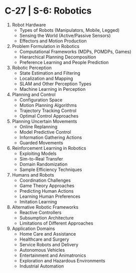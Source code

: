 # C-27 | S-6: Robotics

1. Robot Hardware
    - Types of Robots (Manipulators, Mobile, Legged)
    - Sensing the World (Active/Passive Sensors)
    - Effectors and Motion Production
2. Problem Formulation in Robotics
    - Computational Frameworks (MDPs, POMDPs, Games)
    - Hierarchical Planning Decomposition
    - Preference Learning and People Prediction
3. Robotic Perception
    - State Estimation and Filtering
    - Localization and Mapping
    - SLAM and Other Perception Types
    - Machine Learning in Perception
4. Planning and Control
    - Configuration Space
    - Motion Planning Algorithms
    - Trajectory Tracking Control
    - Optimal Control Approaches
5. Planning Uncertain Movements
    - Online Replanning
    - Model Predictive Control
    - Information Gathering Actions
    - Guarded Movements
6. Reinforcement Learning in Robotics
    - Exploiting Models
    - Sim-to-Real Transfer
    - Domain Randomization
    - Sample Efficiency Techniques
7. Humans and Robots
    - Coordination Challenges
    - Game Theory Approaches
    - Predicting Human Actions
    - Learning Human Preferences
    - Imitation Learning
8. Alternative Robotic Frameworks
    - Reactive Controllers
    - Subsumption Architecture
    - Limitations of Different Approaches
9. Application Domains
    - Home Care and Assistance
    - Healthcare and Surgery
    - Service Robots and Delivery
    - Autonomous Vehicles
    - Entertainment and Animatronics
    - Exploration and Hazardous Environments
    - Industrial Automation
